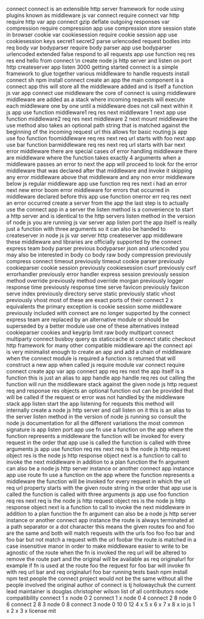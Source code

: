 connect connect is an extensible http server framework for node using plugins known as middleware js var connect require connect var http require http var app connect gzip deflate outgoing responses var compression require compression app use compression store session state in browser cookie var cookiesession require cookie session app use cookiesession keys secret1 secret2 parse urlencoded request bodies into req body var bodyparser require body parser app use bodyparser urlencoded extended false respond to all requests app use function req res res end hello from connect \n create node js http server and listen on port http createserver app listen 3000 getting started connect is a simple framework to glue together various middleware to handle requests install connect sh npm install connect create an app the main component is a connect app this will store all the middleware added and is itself a function js var app connect use middleware the core of connect is using middleware middleware are added as a stack where incoming requests will execute each middleware one by one until a middleware does not call next within it js app use function middleware1 req res next middleware 1 next app use function middleware2 req res next middleware 2 next mount middleware the use method also takes an optional path string that is matched against the beginning of the incoming request url this allows for basic routing js app use foo function foomiddleware req res next req url starts with foo next app use bar function barmiddleware req res next req url starts with bar next error middleware there are special cases of error handling middleware there are middleware where the function takes exactly 4 arguments when a middleware passes an error to next the app will proceed to look for the error middleware that was declared after that middleware and invoke it skipping any error middleware above that middleware and any non error middleware below js regular middleware app use function req res next i had an error next new error boom error middleware for errors that occurred in middleware declared before this app use function onerror err req res next an error occurred create a server from the app the last step is to actually use the connect app in a server the listen method is a convenience to start a http server and is identical to the http servers listen method in the version of node js you are running js var server app listen port the app itself is really just a function with three arguments so it can also be handed to createserver in node js js var server http createserver app middleware these middleware and libraries are officially supported by the connect express team body parser previous bodyparser json and urlencoded you may also be interested in body co body raw body compression previously compress connect timeout previously timeout cookie parser previously cookieparser cookie session previously cookiesession csurf previously csrf errorhandler previously error handler express session previously session method override previously method override morgan previously logger response time previously response time serve favicon previously favicon serve index previously directory serve static previously static vhost previously vhost most of these are exact ports of their connect 2 x equivalents the primary exception is cookie session some middleware previously included with connect are no longer supported by the connect express team are replaced by an alternative module or should be superseded by a better module use one of these alternatives instead cookieparser cookies and keygrip limit raw body multipart connect multiparty connect busboy query qs staticcache st connect static checkout http framework for many other compatible middleware api the connect api is very minimalist enough to create an app and add a chain of middleware when the connect module is required a function is returned that will construct a new app when called js require module var connect require connect create app var app connect app req res next the app itself is a function this is just an alias to app handle app handle req res out calling the function will run the middleware stack against the given node js http request req and response res objects an optional function out can be provided that will be called if the request or error was not handled by the middleware stack app listen start the app listening for requests this method will internally create a node js http server and call listen on it this is an alias to the server listen method in the version of node js running so consult the node js documentation for all the different variations the most common signature is app listen port app use fn use a function on the app where the function represents a middleware the function will be invoked for every request in the order that app use is called the function is called with three arguments js app use function req res next req is the node js http request object res is the node js http response object next is a function to call to invoke the next middleware in addition to a plan function the fn argument can also be a node js http server instance or another connect app instance app use route fn use a function on the app where the function represents a middleware the function will be invoked for every request in which the url req url property starts with the given route string in the order that app use is called the function is called with three arguments js app use foo function req res next req is the node js http request object res is the node js http response object next is a function to call to invoke the next middleware in addition to a plan function the fn argument can also be a node js http server instance or another connect app instance the route is always terminated at a path separator or a dot character this means the given routes foo and foo are the same and both will match requests with the urls foo foo foo bar and foo bar but not match a request with the url foobar the route is matched in a case insensitive manor in order to make middleware easier to write to be agnostic of the route when the fn is invoked the req url will be altered to remove the route part and the original will be available as req originalurl for example if fn is used at the route foo the request for foo bar will invoke fn with req url bar and req originalurl foo bar running tests bash npm install npm test people the connect project would not be the same without all the people involved the original author of connect is tj holowaychuk the current lead maintainer is douglas christopher wilson list of all contributors node compatibility connect 1 x node 0 2 connect 1 x node 0 4 connect 2 8 node 0 6 connect 2 8 3 node 0 8 connect 3 node 0 10 0 12 4 x 5 x 6 x 7 x 8 x io js 1 x 2 x 3 x license mit